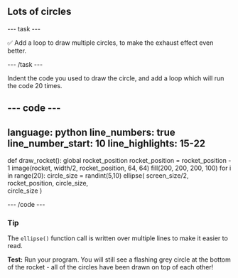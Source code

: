 <h2 class="c-project-heading--task">Lots of circles</h2>

--- task ---

✅ Add a loop to draw multiple circles, to make the exhaust
effect even better.

--- /task ---

Indent the code you used to draw the circle, and add a loop which will run the code 20 times.

--- code ---
---
language: python
line_numbers: true
line_number_start: 10
line_highlights: 15-22
---

def draw_rocket():
    global rocket_position
    rocket_position = rocket_position - 1
    image(rocket, width/2, rocket_position, 64, 64)
    fill(200, 200, 200, 100) 
    for i in range(20):
        circle_size = randint(5,10)
        ellipse(
            screen_size/2, 
            rocket_position, 
            circle_size,    
            circle_size
        )
    

--- /code ---


<div class="c-project-callout c-project-callout--tip">

### Tip

The `ellipse()` function call is written over multiple lines to make it easier to read. 
</div>

**Test:** Run your program. You will still see a flashing grey circle at the bottom of the rocket - all of the circles have been drawn on top of each other! 
